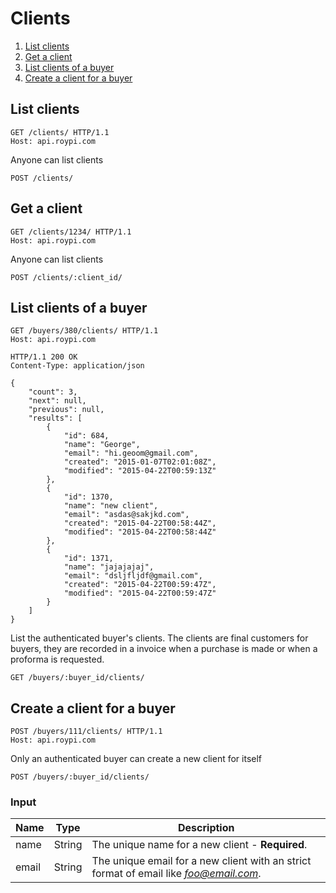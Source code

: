 # Clients

 1. [List clients](#list-clients)
 1. [Get a client](#get-a-client)
 1. [List clients of a buyer](#list-clients-of-a-buyer)
 1. [Create a client for a buyer](#create-a-client-for-a-buyer)



## List clients

```http
GET /clients/ HTTP/1.1
Host: api.roypi.com
```

Anyone can list clients

`POST /clients/`



## Get a client

```http
GET /clients/1234/ HTTP/1.1
Host: api.roypi.com
```

Anyone can list clients

`POST /clients/:client_id/`



## List clients of a buyer

```http
GET /buyers/380/clients/ HTTP/1.1
Host: api.roypi.com
```
```http
HTTP/1.1 200 OK
Content-Type: application/json

{
    "count": 3,
    "next": null,
    "previous": null,
    "results": [
        {
            "id": 684,
            "name": "George",
            "email": "hi.geoom@gmail.com",
            "created": "2015-01-07T02:01:08Z",
            "modified": "2015-04-22T00:59:13Z"
        },
        {
            "id": 1370,
            "name": "new client",
            "email": "asdas@sakjkd.com",
            "created": "2015-04-22T00:58:44Z",
            "modified": "2015-04-22T00:58:44Z"
        },
        {
            "id": 1371,
            "name": "jajajajaj",
            "email": "dsljfljdf@gmail.com",
            "created": "2015-04-22T00:59:47Z",
            "modified": "2015-04-22T00:59:47Z"
        }
    ]
}
```

List the authenticated buyer's clients. The clients are final customers for buyers,
they are recorded in a invoice when a purchase is made or when a proforma is requested.

`GET /buyers/:buyer_id/clients/`



## Create a client for a buyer

```http
POST /buyers/111/clients/ HTTP/1.1
Host: api.roypi.com
```

Only an authenticated buyer can create a new client for itself

`POST /buyers/:buyer_id/clients/`

### Input

Name | Type | Description
---- | ---- | -----------
name | String | The unique name for a new client - **Required**.
email | String | The unique email for a new client with an strict format of email like *foo@email.com*.
